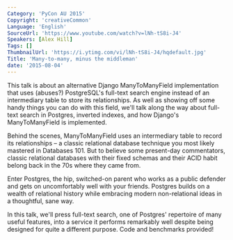 ```yaml
---
Category: 'PyCon AU 2015'
Copyright: 'creativeCommon'
Language: 'English'
SourceUrl: 'https://www.youtube.com/watch?v=lNh-tS8i-J4'
Speakers: [Alex Hill]
Tags: []
ThumbnailUrl: 'https://i.ytimg.com/vi/lNh-tS8i-J4/hqdefault.jpg'
Title: 'Many-to-many, minus the middleman'
date: '2015-08-04'
---
```

This talk is about an alternative Django ManyToManyField implementation that uses (abuses?) PostgreSQL's full-text search engine instead of an intermediary table to store its relationships. As well as showing off some handy things you can do with this field, we'll talk along the way about full-text search in Postgres, inverted indexes, and how Django's ManyToManyField is implemented.

Behind the scenes, ManyToManyField uses an intermediary table to record its relationships – a classic relational database technique you most likely mastered in Databases 101. But to believe some present-day commentators, classic relational databases with their fixed schemas and their ACID habit belong back in the 70s where they came from.

Enter Postgres, the hip, switched-on parent who works as a public defender and gets on uncomfortably well with your friends. Postgres builds on a wealth of relational history while embracing modern non-relational ideas in a thoughtful, sane way.

In this talk, we'll press full-text search, one of Postgres' repertoire of many useful features, into a service it performs remarkably well despite being designed for quite a different purpose. Code and benchmarks provided!
